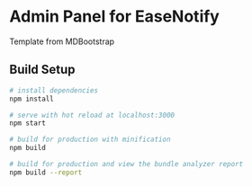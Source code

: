 # Admin Panel for EaseNotify

Template from MDBootstrap

## Build Setup

``` bash
# install dependencies
npm install

# serve with hot reload at localhost:3000
npm start

# build for production with minification
npm build

# build for production and view the bundle analyzer report
npm build --report
```
